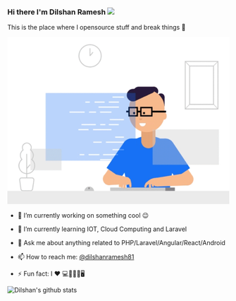 ### Hi there I'm Dilshan Ramesh <img src="https://media.giphy.com/media/hvRJCLFzcasrR4ia7z/giphy.gif" width="25px">

This is the place where I opensource stuff and break things :rofl:

 ![enter image description here](https://github.com/Dilshan97/Dilshan97/blob/master/img/dev.gif)

- 🔭 I’m currently working on something cool :wink:

- 🌱 I’m currently learning IOT, Cloud Computing and Laravel

- 💬 Ask me about anything related to PHP/Laravel/Angular/React/Android

- 📫 How to reach me: [@dilshanramesh81](https://twitter.com/dilshanramesh81)

- ⚡ Fun fact: I ❤️ 💻👨‍🎓👫🖥️

![Dilshan's github stats](https://github-readme-stats.vercel.app/api?username=Dilshan97&show_icons=true&hide_border=true)
